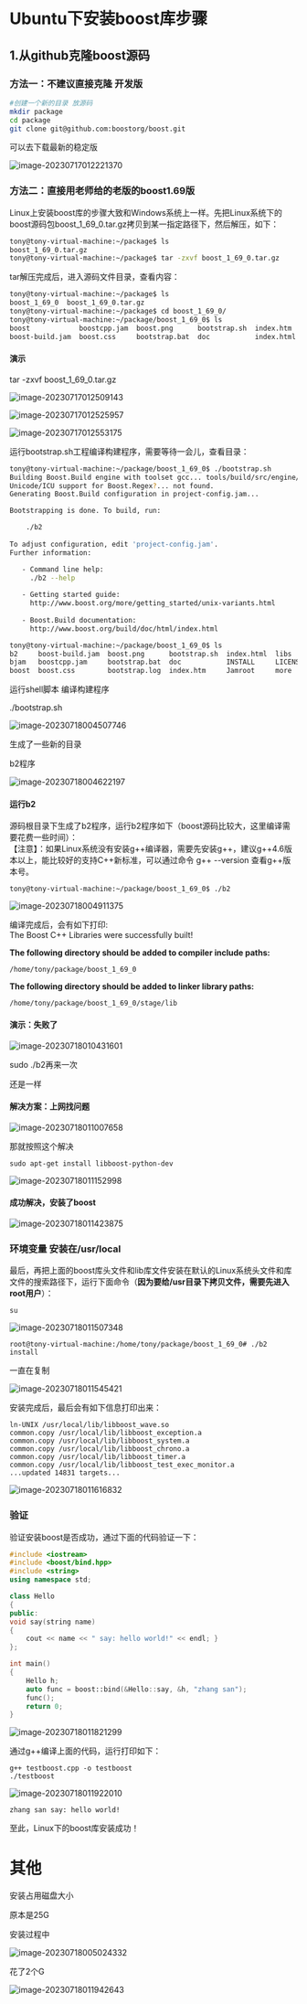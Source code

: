 # Ubuntu下安装boost库步骤

## 1.从github克隆boost源码

### 方法一：不建议直接克隆 开发版

```bash
#创建一个新的目录 放源码
mkdir package
cd package
git clone git@github.com:boostorg/boost.git
```

可以去下载最新的稳定版

![image-20230717012221370](image/image-20230717012221370.png)

### 方法二：直接用老师给的老版的boost1.69版

Linux上安装boost库的步骤大致和Windows系统上一样。先把Linux系统下的boost源码包boost\_1\_69\_0.tar.gz拷贝到某一指定路径下，然后解压，如下：

```bash
tony@tony-virtual-machine:~/package$ ls
boost_1_69_0.tar.gz
tony@tony-virtual-machine:~/package$ tar -zxvf boost_1_69_0.tar.gz 
```

tar解压完成后，进入源码文件目录，查看内容：

```bash
tony@tony-virtual-machine:~/package$ ls
boost_1_69_0  boost_1_69_0.tar.gz
tony@tony-virtual-machine:~/package$ cd boost_1_69_0/
tony@tony-virtual-machine:~/package/boost_1_69_0$ ls
boost            boostcpp.jam  boost.png      bootstrap.sh  index.htm   INSTALL  libs             more     status
boost-build.jam  boost.css     bootstrap.bat  doc           index.html  Jamroot  LICENSE_1_0.txt  rst.css  tools

```

#### 演示

tar -zxvf boost_1_69_0.tar.gz 

![image-20230717012509143](image/image-20230717012509143.png)

![image-20230717012525957](image/image-20230717012525957.png)

![image-20230717012553175](image/image-20230717012553175.png)





运行bootstrap.sh工程编译构建程序，需要等待一会儿，查看目录：

```bash
tony@tony-virtual-machine:~/package/boost_1_69_0$ ./bootstrap.sh 
Building Boost.Build engine with toolset gcc... tools/build/src/engine/bin.linuxx86_64/b2
Unicode/ICU support for Boost.Regex?... not found.
Generating Boost.Build configuration in project-config.jam...

Bootstrapping is done. To build, run:

    ./b2
    
To adjust configuration, edit 'project-config.jam'.
Further information:

   - Command line help:
     ./b2 --help
     
   - Getting started guide: 
     http://www.boost.org/more/getting_started/unix-variants.html
     
   - Boost.Build documentation:
     http://www.boost.org/build/doc/html/index.html

tony@tony-virtual-machine:~/package/boost_1_69_0$ ls
b2     boost-build.jam  boost.png      bootstrap.sh  index.html  libs             project-config.jam  tools
bjam   boostcpp.jam     bootstrap.bat  doc           INSTALL     LICENSE_1_0.txt  rst.css
boost  boost.css        bootstrap.log  index.htm     Jamroot     more             status

```

运行shell脚本 编译构建程序

./bootstrap.sh 

![image-20230718004507746](image/image-20230718004507746.png)

生成了一些新的目录

b2程序

![image-20230718004622197](image/image-20230718004622197.png)

#### 运行b2

源码根目录下生成了b2程序，运行b2程序如下（boost源码比较大，这里编译需要花费一些时间）：  
【注意】：如果Linux系统没有安装g++编译器，需要先安装g++，建议g++4.6版本以上，能比较好的支持C++新标准，可以通过命令 g++ --version 查看g++版本号。

```
tony@tony-virtual-machine:~/package/boost_1_69_0$ ./b2
```

![image-20230718004911375](image/image-20230718004911375.png)



编译完成后，会有如下打印:  
The Boost C++ Libraries were successfully built!

**The following directory should be added to compiler include paths:**

```
/home/tony/package/boost_1_69_0
```

**The following directory should be added to linker library paths:**

```
/home/tony/package/boost_1_69_0/stage/lib
```

#### 演示：失败了

![image-20230718010431601](image/image-20230718010431601.png)

sudo ./b2再来一次  

还是一样

#### 解决方案：上网找问题

![image-20230718011007658](image/image-20230718011007658.png)

那就按照这个解决

```
sudo apt-get install libboost-python-dev
```

![image-20230718011152998](image/image-20230718011152998.png)



#### 成功解决，安装了boost

![image-20230718011423875](image/image-20230718011423875.png)



### 环境变量 安装在/usr/local

最后，再把上面的boost库头文件和lib库文件安装在默认的Linux系统头文件和库文件的搜索路径下，运行下面命令（**因为要给/usr目录下拷贝文件，需要先进入root用户**）：

```
su
```

![image-20230718011507348](image/image-20230718011507348.png)

```
root@tony-virtual-machine:/home/tony/package/boost_1_69_0# ./b2 install
```

一直在复制

![image-20230718011545421](image/image-20230718011545421.png)

安装完成后，最后会有如下信息打印出来：

```
ln-UNIX /usr/local/lib/libboost_wave.so
common.copy /usr/local/lib/libboost_exception.a
common.copy /usr/local/lib/libboost_system.a
common.copy /usr/local/lib/libboost_chrono.a
common.copy /usr/local/lib/libboost_timer.a
common.copy /usr/local/lib/libboost_test_exec_monitor.a
...updated 14831 targets...

```

![image-20230718011616832](image/image-20230718011616832.png)



### 验证

验证安装boost是否成功，通过下面的代码验证一下：

```C++
#include <iostream>
#include <boost/bind.hpp>
#include <string>
using namespace std;

class Hello
{
public:
void say(string name) 
{ 
    cout << name << " say: hello world!" << endl; }
};

int main()
{
	Hello h;
	auto func = boost::bind(&Hello::say, &h, "zhang san");
	func();
	return 0;
}
```

![image-20230718011821299](image/image-20230718011821299.png)

通过g++编译上面的代码，运行打印如下：

```
g++ testboost.cpp -o testboost
./testboost

```

![image-20230718011922010](image/image-20230718011922010.png)

```
zhang san say: hello world!
```

至此，Linux下的boost库安装成功！







# 其他

安装占用磁盘大小

原本是25G

安装过程中

![image-20230718005024332](image/image-20230718005024332.png)

花了2个G

![image-20230718011942643](image/image-20230718011942643.png)
